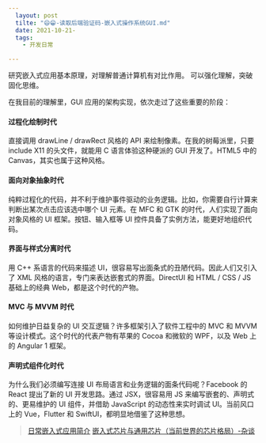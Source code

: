 ```yaml
---
  layout: post
  tilte: "😄😁-读取后端验证码-嵌入式操作系统GUI.md"
  date: 2021-10-21-
  tags: 
    - 开发日常

---
```


研究嵌入式应用基本原理，对理解普通计算机有对比作用。
可以强化理解，突破固化思维。

在我目前的理解里，GUI 应用的架构实现，依次走过了这些重要的阶段：

#### 过程化绘制时代 
直接调用 drawLine / drawRect 风格的 API 来绘制像素。在我的树莓派里，只要 include X11 的头文件，就能用 C 语言体验这种硬派的 GUI 开发了。HTML5 中的 Canvas，其实也属于这种风格。

#### 面向对象抽象时代 
纯粹过程化的代码，并不利于维护事件驱动的业务逻辑。比如，你需要自行计算来判断出某次点击应该选中哪个 UI 元素。在 MFC 和 GTK 的时代，人们实现了面向对象风格的 UI 框架。按钮、输入框等 UI 控件具备了实例方法，能更好地组织代码。

#### 界面与样式分离时代 
用 C++ 系语言的代码来描述 UI，很容易写出面条式的丑陋代码。因此人们又引入了 XML 风格的语言，专门来表达嵌套式的界面。DirectUI 和 HTML / CSS / JS 基础上的经典 Web，都是这个时代的产物。

#### MVC 与 MVVM 时代 
如何维护日益复杂的 UI 交互逻辑？许多框架引入了软件工程中的 MVC 和 MVVM 等设计模式。这个时代的代表产物有苹果的 Cocoa 和微软的 WPF，以及 Web 上的 Angular 1 框架。

#### 声明式组件化时代
为什么我们必须编写连接 UI 布局语言和业务逻辑的面条代码呢？Facebook 的 React 提出了新的 UI 开发思路。通过 JSX，很容易用 JS 来编写嵌套的、声明式的、更易维护的 UI 组件，并借助 JavaScript 的动态性来实时调试 UI。当前风口上的 Vue，Flutter 和 SwiftUI，都明显地借鉴了这种思想。

> [日常嵌入式应用简介](https://zh.digi.com/blog/post/examples-of-embedded-systems)
[嵌入式芯片与通用芯片（当前世界的芯片格局）-杂谈](https://blog.csdn.net/L_0x0b/article/details/107361944)
